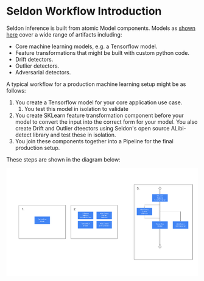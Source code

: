 # Seldon Workflow Introduction

Seldon inference is built from atomic Model components. Models as [shown here](../inference-artifacts/index) cover a wide range of artifacts including:

  * Core machine learning models, e.g. a Tensorflow model.
  * Feature transformations that might be built with custom python code.
  * Drift detectors.
  * Outlier detectors.
  * Adversarial detectors.

A typical workflow for a production machine learning setup might be as follows:

 1. You create a Tensorflow model for your core application use case.
    1. You test this model in isolation to validate
 1. You create SKLearn feature transformation component before your model to convert the input into the correct form for your model. You also create Drift and Outlier dteectors using Seldon's open source ALibi-detect library and test these in isolation. 
 1. You join these components together into a Pipeline for the final production setup.


These steps are shown in the diagram below:

![Workflow](./workflow.png)


